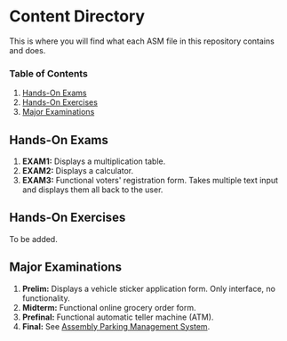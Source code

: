 # Content Directory

This is where you will find what each ASM file in this repository contains and does.

### Table of Contents
1. [Hands-On Exams](#Hands-On-Exams)
2. [Hands-On Exercises](#Hands-On-Exercises)
3. [Major Examinations](#Major-Examinations)

## Hands-On Exams

1. **EXAM1:** Displays a multiplication table. 
2. **EXAM2:** Displays a calculator.
3. **EXAM3:** Functional voters' registration form. Takes multiple text input and displays them all back to the user.

## Hands-On Exercises
To be added.

## Major Examinations

1. **Prelim:** Displays a vehicle sticker application form. Only interface, no functionality.
2. **Midterm:** Functional online grocery order form.
3. **Prefinal:** Functional automatic teller machine (ATM).
4. **Final:** See [Assembly Parking Management System](https://github.com/cusgan/Assembly-Parking-Management-System).
